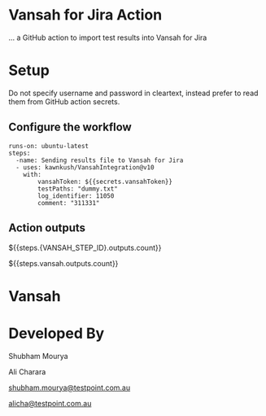 # Vansah for Jira Action

... a GitHub action to import test results into Vansah for Jira

# Setup
 Do not specify username and password in cleartext, instead prefer to read them from GitHub action secrets.
## Configure the workflow
    runs-on: ubuntu-latest
    steps:
      -name: Sending results file to Vansah for Jira
      - uses: kawnkush/VansahIntegration@v10
        with:
            vansahToken: ${{secrets.vansahToken}}
            testPaths: "dummy.txt"
            log_identifier: 11050
            comment: "311331"
## Action outputs
 ${{steps.{VANSAH_STEP_ID}.outputs.count}}
 
 ${{steps.vansah.outputs.count}}

# Vansah

# Developed By
Shubham Mourya

Ali Charara

shubham.mourya@testpoint.com.au

alicha@testpoint.com.au
